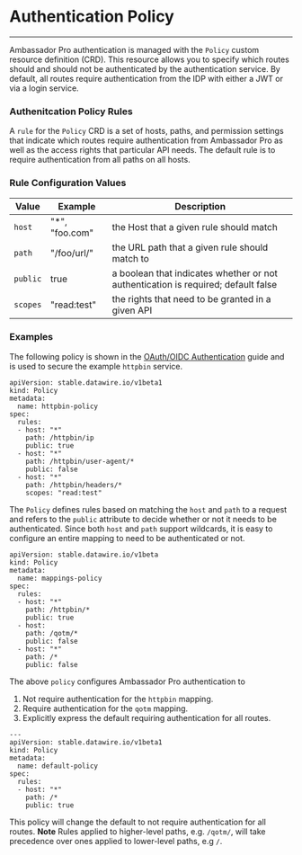 # Authentication Policy
---
Ambassador Pro authentication is managed with the `Policy` custom resource definition (CRD). This resource allows you to specify which routes should and should not be authenticated by the authentication service. By default, all routes require authentication from the IDP with either a JWT or via a login service. 

### Authenitcation Policy Rules
A `rule` for the `Policy` CRD is a set of hosts, paths, and permission settings that indicate which routes require authentication from Ambassador Pro as well as the access rights that particular API needs. The default rule is to require authentication from all paths on all hosts. 

### Rule Configuration Values
| Value     | Example    | Description |
| -----     | -------    | -----------                  |
| `host`    | "*", "foo.com" | the Host that a given rule should match |
| `path`    | "/foo/url/"    | the URL path that a given rule should match to |
| `public`  | true           | a boolean that indicates whether or not authentication is required; default false |
| `scopes`  | "read:test" | the rights that need to be granted in a given API |

### Examples
The following policy is shown in the [OAuth/OIDC Authentication](/user-guide/oauth-oidc-auth#test-the-auth0-application) guide and is used to secure the example `httpbin` service. 

```
apiVersion: stable.datawire.io/v1beta1
kind: Policy
metadata:
  name: httpbin-policy
spec:
  rules:
  - host: "*"
    path: /httpbin/ip
    public: true
  - host: "*"
    path: /httpbin/user-agent/*
    public: false
  - host: "*"
    path: /httpbin/headers/*
    scopes: "read:test"
```
The `Policy` defines rules based on matching the `host` and `path` to a request and refers to the `public` attribute to decide whether or not it needs to be authenticated. Since both `host` and `path` support wildcards, it is easy to configure an entire mapping to need to be authenticated or not. 

```
apiVersion: stable.datawire.io/v1beta
kind: Policy
metadata:
  name: mappings-policy
spec:
  rules:
  - host: "*"
    path: /httpbin/*
    public: true
  - host:
    path: /qotm/*
    public: false
  - host: "*"
    path: /*
    public: false
```
The above `policy` configures Ambassador Pro authentication to

1. Not require authentication for the `httpbin` mapping.
2. Require authentication for the `qotm` mapping.
3. Explicitly express the default requiring authentication for all routes. 

```
---
apiVersion: stable.datawire.io/v1beta1
kind: Policy
metadata:
  name: default-policy
spec:
  rules:
  - host: "*"
    path: /*
    public: true
```
This policy will change the default to not require authentication for all routes. **Note** Rules applied to higher-level paths, e.g. `/qotm/`, will take precedence over ones applied to lower-level paths, e.g `/`.